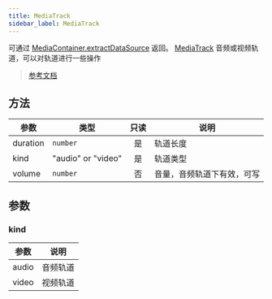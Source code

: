 ```yaml
---
title: MediaTrack
sidebar_label: MediaTrack
---
```


可通过 [MediaContainer.extractDataSource](https://developers.weixin.qq.com/miniprogram/dev/api/media/video-processing/MediaContainer.extractDataSource.html) 返回。
[MediaTrack](https://developers.weixin.qq.com/miniprogram/dev/api/media/video-processing/MediaTrack.html) 音频或视频轨道，可以对轨道进行一些操作

> [参考文档](https://developers.weixin.qq.com/miniprogram/dev/api/media/video-processing/MediaTrack.html)

## 方法

| 参数 | 类型 | 只读 | 说明 |
| --- | --- | :---: | --- |
| duration | `number` | 是 | 轨道长度 |
| kind | "audio" or "video" | 是 | 轨道类型 |
| volume | `number` | 否 | 音量，音频轨道下有效，可写 |

## 参数

### kind

| 参数 | 说明 |
| --- | --- |
| audio | 音频轨道 |
| video | 视频轨道 |
